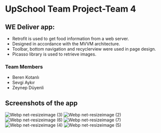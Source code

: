 # UpSchool Team Project-Team 4
## WE Deliver app:
* Retrofit is used to get food information from a web server.
* Designed in accordance with the MVVM architecture.
* Toolbar, bottom navigation and recyclerview were used in page design.
* Picasso library is used to retrieve images.
### Team Members
* Beren Kotanlı
* Sevgi Aykır
* Zeynep Düyenli
## Screenshots of the app 
![Webp net-resizeimage (3)](https://user-images.githubusercontent.com/43938354/120192182-8a029100-c223-11eb-85c5-b78ee88ea26d.png)
![Webp net-resizeimage (2)](https://user-images.githubusercontent.com/43938354/120192198-8c64eb00-c223-11eb-8793-28ab56aa1622.png)
![Webp net-resizeimage (6)](https://user-images.githubusercontent.com/43938354/120192214-91c23580-c223-11eb-883f-aab04fca2a47.png)
![Webp net-resizeimage (7)](https://user-images.githubusercontent.com/43938354/120192233-9555bc80-c223-11eb-9b7a-7df05d918f9a.png)
![Webp net-resizeimage (4)](https://user-images.githubusercontent.com/43938354/120192262-9edf2480-c223-11eb-9355-e47ca1cbe855.png)
![Webp net-resizeimage (5)](https://user-images.githubusercontent.com/43938354/120192266-a0a8e800-c223-11eb-8a13-e70f2dce518f.png)
